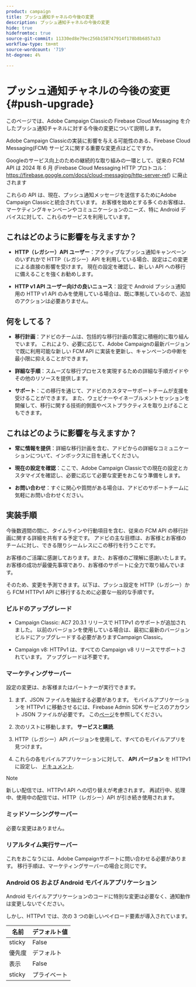 ```yaml
---
product: campaign
title: プッシュ通知チャネルの今後の変更
description: プッシュ通知チャネルの今後の変更
hide: true
hidefromtoc: true
source-git-commit: 11330ed8e79ec256b158747914f178b8b6857a33
workflow-type: tm+mt
source-wordcount: '719'
ht-degree: 4%

---
```


# プッシュ通知チャネルの今後の変更 {#push-upgrade}

このページでは、Adobe Campaign Classicの Firebase Cloud Messaging を介したプッシュ通知チャネルに対する今後の変更について説明します。

Adobe Campaign Classicの実装に影響を与える可能性のある、Firebase Cloud Messaging(FCM) サービスに関する重要な変更点はどこですか。

Googleのサービス向上のための継続的な取り組みの一環として、従来の FCM API は 2024 年 6 月 (Firebase Cloud Messaging HTTP プロトコル：https://firebase.google.com/docs/cloud-messaging/http-server-ref) に廃止されます

これらの API は、現在、プッシュ通知メッセージを送信するためにAdobe Campaign Classicと統合されています。 お客様を始めとする多くのお客様は、マーケティングキャンペーンやコミュニケーションのニーズ、特に Android デバイスに対して、これらのサービスを利用しています。

## これはどのように影響を与えますか？

* **HTTP（レガシー）API ユーザー**：アクティブなプッシュ通知キャンペーンのいずれかで HTTP（レガシー）API を利用している場合、設定はこの変更による直接の影響を受けます。 現在の設定を確認し、新しい API への移行に備えることを強くお勧めします。

* **HTTP v1 API ユーザー向けの良いニュース**：設定で Android プッシュ通知用の HTTP v1 API のみを使用している場合は、既に準拠しているので、追加のアクションは必要ありません。

## 何をしてる？

* **移行計画**：アドビのチームは、包括的な移行計画の策定に積極的に取り組んでいます。 これにより、必要に応じて、Adobe Campaignの最新バージョンで既に利用可能な新しい FCM API に実装を更新し、キャンペーンの中断を最小限に抑えることができます。

* **詳細な手順**：スムーズな移行プロセスを実現するための詳細な手順ガイドやその他のリソースを提供します。

* **サポート**：この移行を通じて、アドビのカスタマーサポートチームが支援を受けることができます。 また、ウェビナーやイネーブルメントセッションを開催して、移行に関する技術的側面やベストプラクティスを取り上げることもできます。

## これはどのように影響を与えますか？

* **常に情報を提供**：詳細な移行計画を含む、アドビからの詳細なコミュニケーションについて、インボックスに目を通してください。

* **現在の設定を確認**：ここで、Adobe Campaign Classicでの現在の設定とカスタマイズを確認し、必要に応じて必要な変更をおこなう準備をします。

* **お問い合わせ**：すぐに関心や質問がある場合は、アドビのサポートチームに気軽にお問い合わせください。

## 実装手順

今後数週間の間に、タイムラインや行動項目を含む、従来の FCM API の移行計画に関する詳細を共有する予定です。 アドビの主な目標は、お客様とお客様のチームに対し、できる限りシームレスにこの移行を行うことです。

お客様のご活躍に感謝しております。また、お客様のご理解に感謝いたします。 お客様の成功が最優先事項であり、お客様のサポートに全力で取り組んでいます。

そのため、変更を予測できます。以下は、プッシュ設定を HTTP（レガシー）から FCM HTTPv1 API に移行するために必要な一般的な手順です。

### ビルドのアップグレード

* Campaign Classic: AC7 20.3.1 リリースで HTTPv1 のサポートが追加されました。 以前のバージョンを使用している場合は、最初に最新のバージョンビルドにアップグレードする必要がありますCampaign Classic。

* Campaign v8: HTTPv1 は、すべての Campaign v8 リリースでサポートされています。 アップグレードは不要です。

### マーケティングサーバー

設定の変更は、お客様またはパートナーが実行できます。

1. まず、JSON ファイルを抽出する必要があります。 モバイルアプリケーションを HTTPv1 に移動させるには、Firebase Admin SDK サービスのアカウント JSON ファイルが必要です。 この[ページ](https://firebase.google.com/docs/admin/setup#initialize-sdk)を参照してください。

1. 次のリストに移動します。 **サービスと購読**.

1. HTTP（レガシー）API バージョンを使用して、すべてのモバイルアプリを見つけます。

1. これらの各モバイルアプリケーションに対して、 **API バージョン** を HTTPv1 に設定し、 [ドキュメント](https://experienceleague.adobe.com/docs/campaign-classic/using/sending-messages/sending-push-notifications/configure-the-mobile-app/configuring-the-mobile-application-android.html?lang=ja).

>[!NOTE]
>
>新しい配信では、HTTPv1 API への切り替えが考慮されます。 再試行中、処理中、使用中の配信では、HTTP（レガシー）API が引き続き使用されます。

### ミッドソーシングサーバー

必要な変更はありません。

### リアルタイム実行サーバー

これをおこなうには、Adobe Campaignサポートに問い合わせる必要があります。 移行手順は、マーケティングサーバーの場合と同じです。

### Android OS および Android モバイルアプリケーション

Android モバイルアプリケーションのコードに特別な変更は必要なく、通知動作は変更しないでください。

しかし、HTTPv1 では、次の 3 つの新しいペイロード要素が導入されています。

| 名前 | デフォルト値 |
|---|---|
| sticky | False |
| 優先度 | デフォルト |
| 表示 | False |
| sticky | プライベート |

